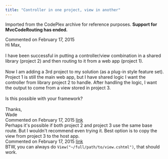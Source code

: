 ```yaml
---
title: "Controller in one project, view in another"
---
```

<div class="note">
   <p>
      Imported from the CodePlex archive for reference purposes. <b>Support for MvcCodeRouting has ended.</b></p>
</div>
<div id="post1353530" class="discussion-comment op">
   <div class="discussion-header">Commented on 
      <time datetime="2015-02-17T12:25:16.927-08:00" title="2015-02-17T12:25:16.927-08:00">February 17, 2015</time>
   </div>
   <div class="discussion-message">Hi Max,<br />
<br />
I have been successful in putting a controller/view combination in a shared library (project 2) and then routing to it from a web app (project 1).<br />
<br />
Now I am adding a 3rd project to my solution (as a plug-in style feature set). Project 1 is still the main web app, but I have shared logic I want the controller from library project 2 to handle. After handling the logic, I want the output to come from a view stored in project 3.<br />
<br />
Is this possible with your framework?<br />
<br />
Thanks,<br />
Wade<br />
</div>
</div>
<div id="post1353531" class="discussion-comment">
   <div class="discussion-header">Commented on 
      <time datetime="2015-02-17T12:34:22.56-08:00" title="2015-02-17T12:34:22.56-08:00">February 17, 2015</time> <a href="#post1353531" class="post-link">link</a></div>
   <div class="discussion-message">Perhaps it's possible if both project 2 and project 3 use the same base route. But I wouldn't recommend even trying it. Best option is to copy the view from project 3 to the host app.<br />
</div>
</div>
<div id="post1353547" class="discussion-comment">
   <div class="discussion-header">Commented on 
      <time datetime="2015-02-17T14:04:33.03-08:00" title="2015-02-17T14:04:33.03-08:00">February 17, 2015</time> <a href="#post1353547" class="post-link">link</a></div>
   <div class="discussion-message">BTW, you can always do <code>View(&quot;~/full/path/to/view.cshtml&quot;)</code>, that should work.<br />
</div>
</div>